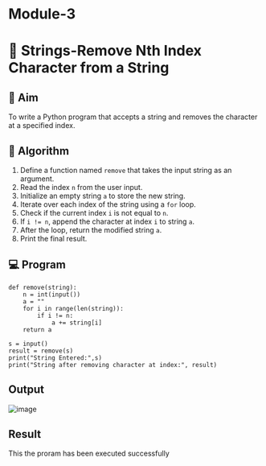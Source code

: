 # Module-3
# 🧹 Strings-Remove Nth Index Character from a String

## 🎯 Aim
To write a Python program that accepts a string and removes the character at a specified index.

## 🧠 Algorithm
1. Define a function named `remove` that takes the input string as an argument.
2. Read the index `n` from the user input.
3. Initialize an empty string `a` to store the new string.
4. Iterate over each index of the string using a `for` loop.
5. Check if the current index `i` is not equal to `n`.
6. If `i != n`, append the character at index `i` to string `a`.
7. After the loop, return the modified string `a`.
8. Print the final result.

## 💻 Program
```
def remove(string):
    n = int(input())
    a = ""
    for i in range(len(string)):
        if i != n:
            a += string[i]
    return a

s = input()
result = remove(s)
print("String Entered:",s)
print("String after removing character at index:", result)
```
## Output
![image](https://github.com/user-attachments/assets/4be5b18c-f410-4127-a38b-189c90c21954)

## Result
This the proram has been executed successfully
